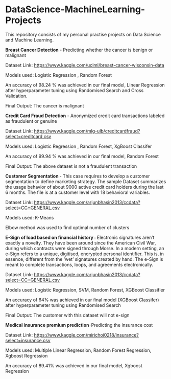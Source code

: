 # DataScience-MachineLearning-Projects
This repository consists of my personal practise projects on Data Science and Machine Learning.

<b>Breast Cancer Detection</b> - Predicting whether the cancer is benign or malignant

Dataset Link: https://www.kaggle.com/uciml/breast-cancer-wisconsin-data

Models used:  Logistic Regression , Random Forest 
 
An accuracy of 98.24 % was achieved in our final model, Linear Regression after hyperparameter tuning using Randomised Search and Cross Validation.

Final Output: The cancer is malignant


<b>Credit Card Fraud Detection</b> - Anonymized credit card transactions labeled as fraudulent or genuine

Dataset Link: https://www.kaggle.com/mlg-ulb/creditcardfraud?select=creditcard.csv

Models used:  Logistic Regression , Random Forest, XgBoost Classifer
 
An accuracy of 99.94 % was achieved in our final model, Random Forest

Final Output: The above dataset is not a fraudulent transaction



<b>Customer Segmentation </b> - This case requires to develop a customer segmentation to define marketing strategy. The sample Dataset summarizes the usage behavior of about 9000 active credit card holders during the last 6 months. The file is at a customer level with 18 behavioral variables.

Dataset Link: https://www.kaggle.com/arjunbhasin2013/ccdata?select=CC+GENERAL.csv

Models used: K-Means

Elbow method was used to find optimal number of clusters




<b>E-Sign of load based on financial history </b> : Electronic signatures aren’t exactly a novelty. They have been around since the American Civil War, during which contracts were signed through Morse. In a modern setting, an e-Sign refers to a unique, digitised, encrypted personal identifier. This is, in essence, different from the ‘wet’ signatures created by hand. The e-Sign is meant to complete transactions, loops, and agreements electronically.

Dataset Link: https://www.kaggle.com/arjunbhasin2013/ccdata?select=CC+GENERAL.csv

Models used: Logistic Regression, SVM, Random Forest, XGBoost Classifier 

An accuracy of 64% was achieved in our final model (XGBoost Classifer) after hyperparameter tuning using Randomised Search 

Final Output: The  customer with this dataset will not e-sign 



<b>Medical insurance premium prediction</b>-Predicting the insurance cost

Dataset Link: https://www.kaggle.com/mirichoi0218/insurance?select=insurance.csv

Models used: Multiple Linear Regression, Random Forest Regression, Xgboost Regression
 
An accuracy of 89.41% was achieved in our final model, Xgboost Regression
